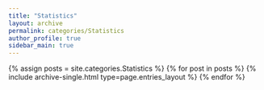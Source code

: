 ```yaml
---
title: "Statistics"
layout: archive
permalink: categories/Statistics
author_profile: true
sidebar_main: true
---
```



{% assign posts = site.categories.Statistics %}
{% for post in posts %} {% include archive-single.html type=page.entries_layout %} {% endfor %}
